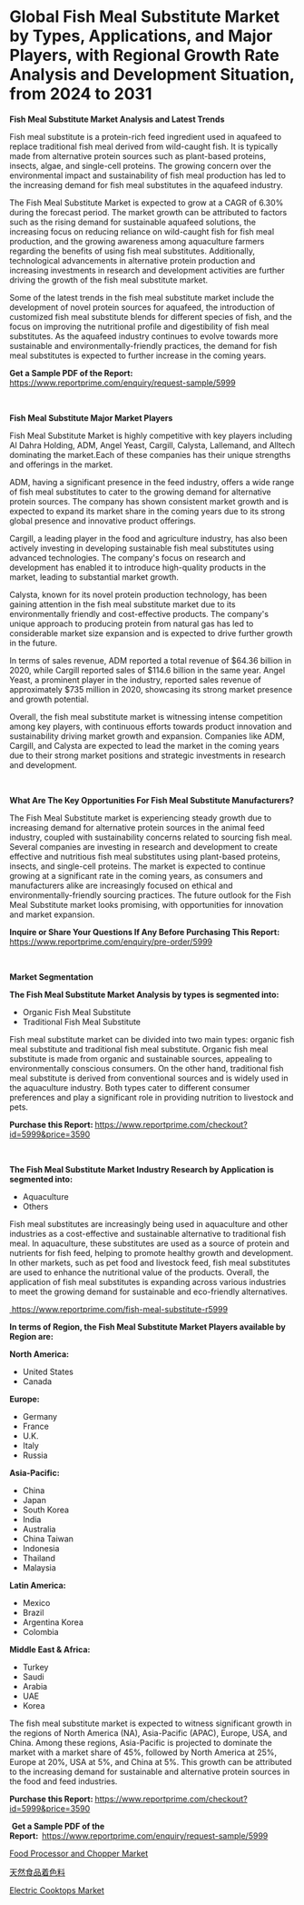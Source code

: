 <p><h1>Global Fish Meal Substitute Market by Types, Applications, and Major Players, with Regional Growth Rate Analysis and Development Situation, from 2024 to 2031</h1></p><p><strong>Fish Meal Substitute Market Analysis and Latest Trends</strong></p>
<p><p>Fish meal substitute is a protein-rich feed ingredient used in aquafeed to replace traditional fish meal derived from wild-caught fish. It is typically made from alternative protein sources such as plant-based proteins, insects, algae, and single-cell proteins. The growing concern over the environmental impact and sustainability of fish meal production has led to the increasing demand for fish meal substitutes in the aquafeed industry.</p><p>The Fish Meal Substitute Market is expected to grow at a CAGR of 6.30% during the forecast period. The market growth can be attributed to factors such as the rising demand for sustainable aquafeed solutions, the increasing focus on reducing reliance on wild-caught fish for fish meal production, and the growing awareness among aquaculture farmers regarding the benefits of using fish meal substitutes. Additionally, technological advancements in alternative protein production and increasing investments in research and development activities are further driving the growth of the fish meal substitute market.</p><p>Some of the latest trends in the fish meal substitute market include the development of novel protein sources for aquafeed, the introduction of customized fish meal substitute blends for different species of fish, and the focus on improving the nutritional profile and digestibility of fish meal substitutes. As the aquafeed industry continues to evolve towards more sustainable and environmentally-friendly practices, the demand for fish meal substitutes is expected to further increase in the coming years.</p></p>
<p><strong>Get a Sample PDF of the Report:&nbsp;</strong> <a href="https://www.reportprime.com/enquiry/request-sample/5999">https://www.reportprime.com/enquiry/request-sample/5999</a></p>
<p>&nbsp;</p>
<p><strong>Fish Meal Substitute Major Market Players</strong></p>
<p><p>Fish Meal Substitute Market is highly competitive with key players including Al Dahra Holding, ADM, Angel Yeast, Cargill, Calysta, Lallemand, and Alltech dominating the market.Each of these companies has their unique strengths and offerings in the market.</p><p>ADM, having a significant presence in the feed industry, offers a wide range of fish meal substitutes to cater to the growing demand for alternative protein sources. The company has shown consistent market growth and is expected to expand its market share in the coming years due to its strong global presence and innovative product offerings.</p><p>Cargill, a leading player in the food and agriculture industry, has also been actively investing in developing sustainable fish meal substitutes using advanced technologies. The company's focus on research and development has enabled it to introduce high-quality products in the market, leading to substantial market growth.</p><p>Calysta, known for its novel protein production technology, has been gaining attention in the fish meal substitute market due to its environmentally friendly and cost-effective products. The company's unique approach to producing protein from natural gas has led to considerable market size expansion and is expected to drive further growth in the future.</p><p>In terms of sales revenue, ADM reported a total revenue of $64.36 billion in 2020, while Cargill reported sales of $114.6 billion in the same year. Angel Yeast, a prominent player in the industry, reported sales revenue of approximately $735 million in 2020, showcasing its strong market presence and growth potential.</p><p>Overall, the fish meal substitute market is witnessing intense competition among key players, with continuous efforts towards product innovation and sustainability driving market growth and expansion. Companies like ADM, Cargill, and Calysta are expected to lead the market in the coming years due to their strong market positions and strategic investments in research and development.</p></p>
<p>&nbsp;</p>
<p><strong>What Are The Key Opportunities For Fish Meal Substitute Manufacturers?</strong></p>
<p><p>The Fish Meal Substitute market is experiencing steady growth due to increasing demand for alternative protein sources in the animal feed industry, coupled with sustainability concerns related to sourcing fish meal. Several companies are investing in research and development to create effective and nutritious fish meal substitutes using plant-based proteins, insects, and single-cell proteins. The market is expected to continue growing at a significant rate in the coming years, as consumers and manufacturers alike are increasingly focused on ethical and environmentally-friendly sourcing practices. The future outlook for the Fish Meal Substitute market looks promising, with opportunities for innovation and market expansion.</p></p>
<p><strong>Inquire or Share Your Questions If Any Before Purchasing This Report:</strong> <a href="https://www.reportprime.com/enquiry/pre-order/5999">https://www.reportprime.com/enquiry/pre-order/5999</a></p>
<p>&nbsp;</p>
<p><strong>Market Segmentation</strong></p>
<p><strong>The Fish Meal Substitute Market Analysis by types is segmented into:</strong></p>
<p><ul><li>Organic Fish Meal Substitute</li><li>Traditional Fish Meal Substitute</li></ul></p>
<p><p>Fish meal substitute market can be divided into two main types: organic fish meal substitute and traditional fish meal substitute. Organic fish meal substitute is made from organic and sustainable sources, appealing to environmentally conscious consumers. On the other hand, traditional fish meal substitute is derived from conventional sources and is widely used in the aquaculture industry. Both types cater to different consumer preferences and play a significant role in providing nutrition to livestock and pets.</p></p>
<p><strong>Purchase this Report:&nbsp;</strong><a href="https://www.reportprime.com/checkout?id=5999&price=3590">https://www.reportprime.com/checkout?id=5999&price=3590</a></p>
<p>&nbsp;</p>
<p><strong>The Fish Meal Substitute Market Industry Research by Application is segmented into:</strong></p>
<p><ul><li>Aquaculture</li><li>Others</li></ul></p>
<p><p>Fish meal substitutes are increasingly being used in aquaculture and other industries as a cost-effective and sustainable alternative to traditional fish meal. In aquaculture, these substitutes are used as a source of protein and nutrients for fish feed, helping to promote healthy growth and development. In other markets, such as pet food and livestock feed, fish meal substitutes are used to enhance the nutritional value of the products. Overall, the application of fish meal substitutes is expanding across various industries to meet the growing demand for sustainable and eco-friendly alternatives.</p></p>
<p><a href="https://www.reportprime.com/fish-meal-substitute-r5999">&nbsp;https://www.reportprime.com/fish-meal-substitute-r5999</a></p>
<p><strong>In terms of Region, the Fish Meal Substitute Market Players available by Region are:</strong></p>
<p>
    <p> <strong> North America: </strong>
        <ul>
            <li>United States</li>
            <li>Canada</li>
        </ul>
        </p> 
    <p> <strong> Europe: </strong>
        <ul>
            <li>Germany</li>
            <li>France</li>
            <li>U.K.</li>
            <li>Italy</li>
            <li>Russia</li>
        </ul>
        </p> 
    <p> <strong> Asia-Pacific: </strong>
        <ul>
            <li>China</li>
            <li>Japan</li>
            <li>South Korea</li>
            <li>India</li>
            <li>Australia</li>
            <li>China Taiwan</li>
            <li>Indonesia</li>
            <li>Thailand</li>
            <li>Malaysia</li>
        </ul>
        </p> 
    <p> <strong> Latin America: </strong>
        <ul>
            <li>Mexico</li>
            <li>Brazil</li>
            <li>Argentina Korea</li>
            <li>Colombia</li>
        </ul>
        </p> 
    <p> <strong> Middle East & Africa: </strong>
        <ul>
            <li>Turkey</li>
            <li>Saudi</li>
            <li>Arabia</li>
            <li>UAE</li>
            <li>Korea</li>
        </ul>
    </p>
    </p>
<p><p>The fish meal substitute market is expected to witness significant growth in the regions of North America (NA), Asia-Pacific (APAC), Europe, USA, and China. Among these regions, Asia-Pacific is projected to dominate the market with a market share of 45%, followed by North America at 25%, Europe at 20%, USA at 5%, and China at 5%. This growth can be attributed to the increasing demand for sustainable and alternative protein sources in the food and feed industries.</p></p>
<p><strong>Purchase this Report: </strong><a href="https://www.reportprime.com/checkout?id=5999&price=3590">https://www.reportprime.com/checkout?id=5999&price=3590</a></p>
<p>&nbsp;<strong>Get a Sample PDF of the Report:&nbsp;&nbsp;</strong><a href="https://www.reportprime.com/enquiry/request-sample/5999">https://www.reportprime.com/enquiry/request-sample/5999</a></p>
<p><strong></strong></p>
<p><p><a href="https://view.publitas.com/reportprime-1/food-processor-and-chopper-market-size-and-growth-market-segmentation-regional-and-country-breakdowns-and-market-trends-for-period-from-2024-2031/">Food Processor and Chopper Market</a></p><p><a href="https://github.com/mohamedbakry57/Market-Research-Report-List-3/blob/main/192085917780.md">天然食品着色料</a></p><p><a href="https://view.publitas.com/reportprime-1/electric-cooktops-market-size-share-trends-analysis-report-by-material-by-type-by-end-user-by-region-and-segment-forecasts-2024-2031/">Electric Cooktops Market</a></p></p>